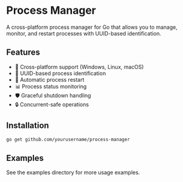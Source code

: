 # Process Manager

A cross-platform process manager for Go that allows you to manage, monitor, and restart processes with UUID-based identification.

## Features

- 🚀 Cross-platform support (Windows, Linux, macOS)
- 🔑 UUID-based process identification
- 🔄 Automatic process restart
- 📊 Process status monitoring
- 🛡️ Graceful shutdown handling
- 🔒 Concurrent-safe operations

## Installation

```bash
go get github.com/yourusername/process-manager
```

## Examples

See the examples directory for more usage examples.